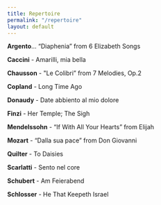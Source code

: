 ```yaml
---
title: Repertoire
permalink: "/repertoire"
layout: default
---
```


**Argento**...
  “Diaphenia” from 6 Elizabeth Songs

**Caccini** - Amarilli, mia bella 

**Chausson** - "Le Colibri” from 7 Melodies, Op.2 

**Copland** - Long Time Ago 

**Donaudy** - Date abbiento al mio dolore 

**Finzi** - Her Temple; The Sigh 

**Mendelssohn** - “If With All Your Hearts” from Elijah 

**Mozart** - “Dalla sua pace” from Don Giovanni 
     
**Quilter** - To Daisies 

**Scarlatti** - Sento nel core

**Schubert** - Am Feierabend 

**Schlosser** - He That Keepeth Israel
